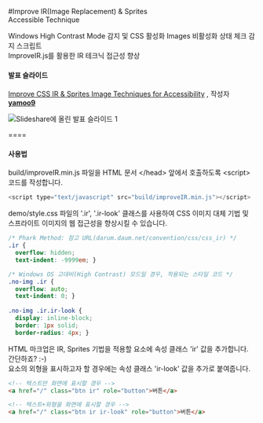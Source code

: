 #Improve IR(Image Replacement) & Sprites<br>Accessible Technique

Windows High Contrast Mode 감지 및 CSS 활성화 Images 비활성화 상태 체크 감지 스크립트<br>
ImproveIR.js를 활용한 IR 테크닉 접근성 향상

#### 발표 슬라이드

<p><a href="//www.slideshare.net/jeehoon/1209-10-2014" title="Improve CSS IR &amp; Sprites Image Techniques for Accessibility" target="_blank">Improve CSS IR &amp; Sprites Image Techniques for Accessibility</a> </strong>, 작성자 <strong><a href="//www.slideshare.net/jeehoon" target="_blank">yamoo9</a></strong></p>

![Slideshare에 올린 발표 슬라이드 1](http://image.slidesharecdn.com/css-irspritesaccessiblesolutionimproveir-141208181643-conversion-gate02/95/improve-css-ir-sprites-image-techniques-for-accessibility-1-638.jpg?cb=1418084455)

====

#### 사용법

build/improveIR.min.js 파일을 HTML 문서 \</head> 앞에서 호출하도록 \<script> 코드를 작성합니다.

```javascript
<script type="text/javascript" src="build/improveIR.min.js"></script>
```

demo/style.css 파일의 '.ir', '.ir-look' 클래스를 사용하여 CSS 이미지 대체 기법 및<br>
스프라이트 이미지의 웹 접근성을 향상시킬 수 있습니다.

```css
/* Phark Method: 참고 URL(darum.daum.net/convention/css/css_ir) */
.ir {
  overflow: hidden;
  text-indent: -9999em; }

/* Windows OS 고대비(High Contrast) 모드일 경우, 적용되는 스타일 코드 */
.no-img .ir {
  overflow: auto;
  text-indent: 0; }
  
.no-img .ir.ir-look {
  display: inline-block;
  border: 1px solid;
  border-radius: 4px; }
```

HTML 마크업은 IR, Sprites 기법을 적용할 요소에 속성 클래스 'ir' 값을 추가합니다. 간단하죠? :-)<br>
요소의 외형을 표시하고자 할 경우에는 속성 클래스 'ir-look' 값을 추가로 붙여줍니다.

```html
<!-- 텍스트만 화면에 표시할 경우 -->
<a href="/" class="btn ir" role="button">버튼</a>

<!-- 텍스트+외형을 화면에 표시할 경우 -->
<a href="/" class="btn ir ir-look" role="button">버튼</a>
```
